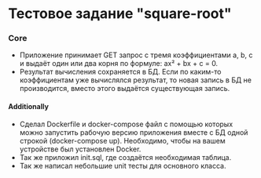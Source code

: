 <h1>Тестовое задание "square-root"</h1>

<h3>Core</h3>
<ul>
<li>
Приложение принимает GET запрос с тремя коэффициентами a, b, c и выдаёт один или два корня по формуле: ax² + bx + c = 0.
</li>
<li>Результат вычисления сохраняется в БД. Если по каким-то коэффициентам уже вычислялся результат, то новая запись в БД не производится, вместо этого выдаётся существующая запись.
</li>
</ul>
<h4>Additionally</h4>
<ul>
<li>
Cделал Dockerfile и docker-compose файл с помощью которых можно запустить рабочую версию приложения вместе с БД одной строкой (docker-compose up). Необходимо, чтобы на вашем устройстве был установлен Docker.
</li>
<li>
Так же приложил init.sql, где создаётся необходимая таблица.
</li>
<li>
Так же написал небольшие unit тесты для основного класса.
</li>
</ul>
